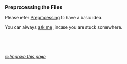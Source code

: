 ### Preprocessing the Files:

Please refer [Preprocessing](https://github.com/fawazahmed0/quran-api/blob/1/Preprocessing.md) to have a basic idea.

You can always [ask me](https://github.com/fawazahmed0/hadith-api/issues/new) ,incase you are stuck somewhere.

<br>
<br>
<br>

[:pencil2:*Improve this page*](https://github.com/fawazahmed0/hadith-api/edit/1/Preprocessing.md)
